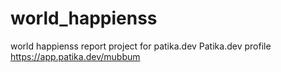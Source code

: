 # world_happienss
world happienss report project for patika.dev Patika.dev profile https://app.patika.dev/mubbum
